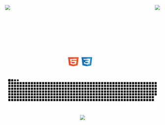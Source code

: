<!--  TABELAS  -->
<div >
  <a href="https://github.com/KaikSelhorst">
    <img height="180em" align="right" src="https://github-readme-stats.vercel.app/api?username=KaikSelhorst&count_private=true&show_icons=true&theme=nord&hide_border=none&locale=pt-br"/>
    <img height="170em" align="left" src="https://github-readme-stats.vercel.app/api/top-langs/?username=KaikSelhorst&layout=compact&theme=nord&hide_border=none&locale=pt-br&card_width=250px"/>
  </a>
</div>
<br>
<br>
<br>
<br>
<br>
<br>
<br>
<br>
<br>

<!--  ICONES -->
 <div align="center"style="display: inline_block"><br>
   <img  alt="Kaik-HTML" height="30" width="40" src="https://raw.githubusercontent.com/devicons/devicon/master/icons/html5/html5-original.svg">
   <img alt="Kaik-CSS" height="30" width="40" src="https://raw.githubusercontent.com/devicons/devicon/master/icons/css3/css3-original.svg">
 </div>
  
  ##
<!-- COBRINHA   -->
<div align="center">
  
  ![Snake animation](https://github.com/KaikSelhorst/KaikSelhorst/blob/output/github-contribution-grid-snake.svg)

</div>

<div align="center">
  <img  src="https://media4.giphy.com/media/R7m04yMaGWVeE/giphy.gif" >
</div>
